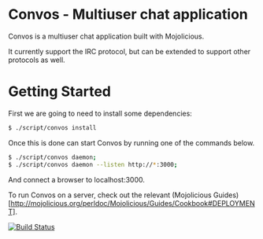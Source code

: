 # Convos - Multiuser chat application


 Convos is a multiuser chat application built with Mojolicious.

 It currently support the IRC protocol, but can be extended to support
 other protocols as well.


# Getting Started 

First we are going to need to install some dependencies:

```bash
$ ./script/convos install
```

Once this is done can start Convos by running one of the commands below.

```bash
$ ./script/convos daemon;
$ ./script/convos daemon --listen http://*:3000;
```

And connect a browser to localhost:3000.

To run Convos on a server, check out the relevant (Mojolicious Guides)[http://mojolicious.org/perldoc/Mojolicious/Guides/Cookbook#DEPLOYMENT].

[![Build Status](https://travis-ci.org/Nordaaker/convos.svg?branch=one-point-oh)](https://travis-ci.org/Nordaaker/convos)
